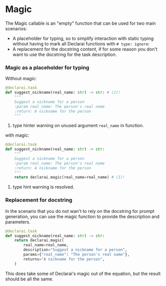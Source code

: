 # Magic

The Magic callable is an "empty" function that can be used for two main scenarios:

 - A placeholder for typing, so to simplify interaction with static typing without having to mark all Declarai functions with `# type: ignore`:
 - A replacement for the docstring content, if for some reason you don't want to use the docstring for the task description.


### Magic as a placeholder for typing

Without magic:
```python
@declarai.task
def suggest_nickname(real_name: str) -> str: # (1)!
    """
    Suggest a nickname for a person
    :param real_name: The person's real name
    :return: A nickname for the person
    """
```

1. type hinter warning on unused argument `real_name` in function.

with magic:
```python
@declarai.task
def suggest_nickname(real_name: str) -> str:
    """
    Suggest a nickname for a person
    :param real_name: The person's real name
    :return: A nickname for the person
    """
    return declarai.magic(real_name=real_name) # (1)!
```

1. type hint warning is resolved.


### Replacement for docstring

In the scenario that you do not wan't to rely on the docstring for prompt generation, you can use the magic function to provide the description and parameters.

```python
@declarai.task
def suggest_nickname(real_name: str) -> str:
    return declarai.magic(
        real_name=real_name,
        description="Suggest a nickname for a person",
        params={"real_name": "The person's real name"},
        returns="A nickname for the person",
    )
```

This does take some of Declarai's magic out of the equation, but the result should be all the same.
